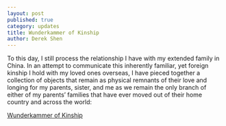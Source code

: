 ```yaml
---
layout: post
published: true
category: updates
title: Wunderkammer of Kinship
author: Derek Shen
---
```

To this day, I still process the relationship I have with my extended family in China. In an attempt to communicate this inherently familiar, yet foreign kinship I hold with my loved ones overseas, I have pieced together a collection of objects that remain as physical remnants of their love and longing for my parents, sister, and me as we remain the only branch of either of my parents’ families that have ever moved out of their home country and across the world:

[Wunderkammer of Kinship](https://docs.google.com/presentation/d/1ajjPWHezbu8j1zQcNyR995THs5zvBs4mo35u-Rlryog/edit#slide=id.gc6f972163_0_0)
